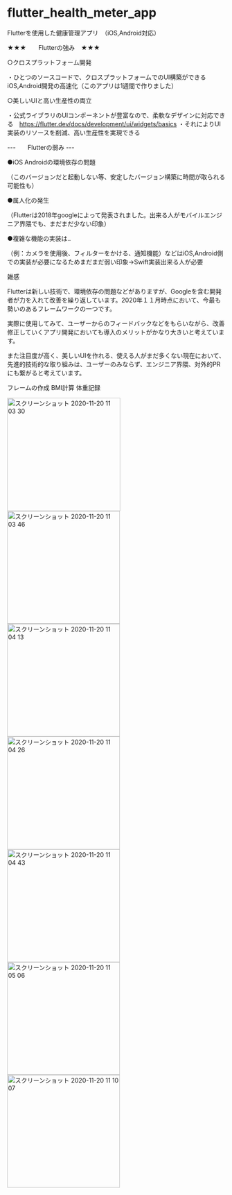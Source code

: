 # flutter_health_meter_app

Flutterを使用した健康管理アプリ　（iOS,Android対応）

★★★　　Flutterの強み　★★★

○クロスプラットフォーム開発

・ひとつのソースコードで、クロスプラットフォームでのUI構築ができる　iOS,Android開発の高速化（このアプリは1週間で作りました）

○美しいUIと高い生産性の両立

・公式ライブラリのUIコンポーネントが豊富なので、柔軟なデザインに対応できる　https://flutter.dev/docs/development/ui/widgets/basics
・それによりUI実装のリソースを削減、高い生産性を実現できる

---　　Flutterの弱み  ---

●iOS Androidの環境依存の問題　

（このバージョンだと起動しない等、安定したバージョン構築に時間が取られる可能性も）

●属人化の発生　

（Flutterは2018年googleによって発表されました。出来る人がモバイルエンジニア界隈でも、まだまだ少ない印象）

●複雑な機能の実装は..　

（例：カメラを使用後、フィルターをかける、通知機能）などはiOS,Android側での実装が必要になるためまだまだ弱い印象->Swift実装出来る人が必要

雑感

Flutterは新しい技術で、環境依存の問題などがありますが、Googleを含む開発者が力を入れて改善を繰り返しています。2020年１１月時点において、今最も勢いのあるフレームワークの一つです。

実際に使用してみて、ユーザーからのフィードバックなどをもらいながら、改善修正していくアプリ開発においても導入のメリットがかなり大きいと考えています。

また注目度が高く、美しいUIを作れる、使える人がまだ多くない現在において、先進的技術的な取り組みは、ユーザーのみならず、エンジニア界隈、対外的PRにも繋がると考えています。

フレームの作成  BMI計算  体重記録


<img width="261" alt="スクリーンショット 2020-11-20 11 03 30" src="https://user-images.githubusercontent.com/51296886/99749063-1cadcf00-2b21-11eb-8afc-a2cb57f6fc87.png"><img width="260" alt="スクリーンショット 2020-11-20 11 03 46" src="https://user-images.githubusercontent.com/51296886/99749072-20d9ec80-2b21-11eb-9dea-86acc9f63d2e.png"><img width="260" alt="スクリーンショット 2020-11-20 11 04 13" src="https://user-images.githubusercontent.com/51296886/99749090-29cabe00-2b21-11eb-8580-e28e1258c9d1.png"><img width="260" alt="スクリーンショット 2020-11-20 11 04 26" src="https://user-images.githubusercontent.com/51296886/99749117-36e7ad00-2b21-11eb-8049-01b3317b9316.png"><img width="260" alt="スクリーンショット 2020-11-20 11 04 43" src="https://user-images.githubusercontent.com/51296886/99749202-5bdc2000-2b21-11eb-8117-e1b1f81aa5dd.png"><img width="260" alt="スクリーンショット 2020-11-20 11 05 06" src="https://user-images.githubusercontent.com/51296886/99749218-61d20100-2b21-11eb-902c-54384daa8171.png"><img width="260" alt="スクリーンショット 2020-11-20 11 10 07" src="https://user-images.githubusercontent.com/51296886/99749232-6a2a3c00-2b21-11eb-9812-ab675131c9f4.png">


